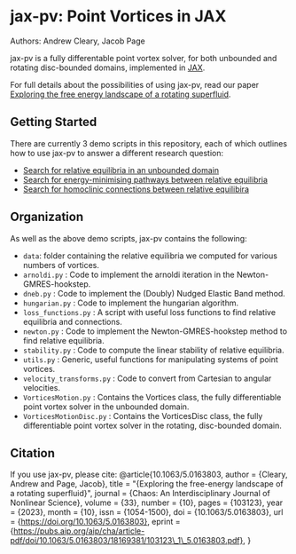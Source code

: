 # jax-pv: Point Vortices in JAX

Authors: Andrew Cleary, Jacob Page

jax-pv is a fully differentable point vortex solver, for both unbounded and rotating disc-bounded domains, implemented in [JAX](https://github.com/google/jax).

For full details about the possibilities of using jax-pv, read our paper [Exploring the free energy landscape of a rotating superfluid](https://pubs.aip.org/aip/cha/article/33/10/103123/2916703).

## Getting Started

There are currently 3 demo scripts in this repository, each of which outlines how to use jax-pv to answer a different research question:
- [Search for relative equilibria in an unbounded domain](./Demo_REQ_Search.ipynb)
- [Search for energy-minimising pathways between relative equilibria](Demo_DNEB.ipynb)
- [Search for homoclinic connections between relative equilibira](./Demo_Connections.ipynb)

## Organization

As well as the above demo scripts, jax-pv contains the following:

- `data`: folder containing the relative equilibria we computed for various numbers of vortices.
- `arnoldi.py` : Code to implement the arnoldi iteration in the Newton-GMRES-hookstep.
- `dneb.py` : Code to implement the (Doubly) Nudged Elastic Band method.
- `hungarian.py` : Code to implement the hungarian algorithm.
- `loss_functions.py` : A script with useful loss functions to find relative equilibria and connections.
- `newton.py` : Code to implement the Newton-GMRES-hookstep method to find relative equilibria.
- `stability.py` : Code to compute the linear stability of relative equilibria.
- `utils.py` : Generic, useful functions for manipulating systems of point vortices.
- `velocity_transforms.py` : Code to convert from Cartesian to angular velocities.
- `VorticesMotion.py` : Contains the Vortices class, the fully differentiable point vortex solver in the unbounded domain.
- `VorticesMotionDisc.py` : Contains the VorticesDisc class, the fully differentiable point vortex solver in the rotating, disc-bounded domain.

## Citation

If you use jax-pv, please cite:
@article{10.1063/5.0163803,
    author = {Cleary, Andrew and Page, Jacob},
    title = "{Exploring the free-energy landscape of a rotating superfluid}",
    journal = {Chaos: An Interdisciplinary Journal of Nonlinear Science},
    volume = {33},
    number = {10},
    pages = {103123},
    year = {2023},
    month = {10},
    issn = {1054-1500},
    doi = {10.1063/5.0163803},
    url = {https://doi.org/10.1063/5.0163803},
    eprint = {https://pubs.aip.org/aip/cha/article-pdf/doi/10.1063/5.0163803/18169381/103123\_1\_5.0163803.pdf},
}

